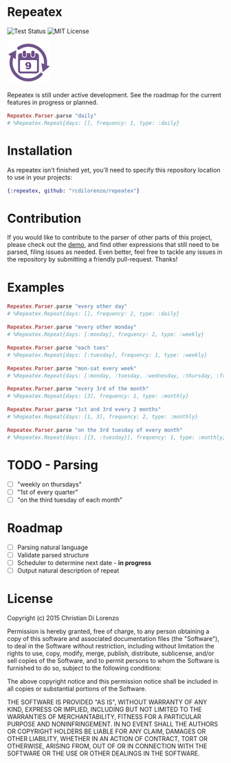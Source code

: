 Repeatex
========

![Test Status](https://travis-ci.org/rcdilorenzo/repeatex.svg)
![MIT License](https://img.shields.io/badge/license-MIT-blue.svg?style=flat)
<br>

![Repeatex](logo.png)

Repeatex is still under active development. See the roadmap for the current features in progress or planned.

```elixir
Repeatex.Parser.parse "daily"
# %Repeatex.Repeat{days: [], frequency: 1, type: :daily}
```


# Installation

As repeatex isn't finished yet, you'll need to specify this repository location to use in your projects:
```elixir
{:repeatex, github: "rcdilorenzo/repeatex"}
```

# Contribution

If you would like to contribute to the parser of other parts of this project, please check out the [demo](http://rcdilorenzo.github.io/repeatex), and find other expressions that still need to be parsed, filing issues as needed. Even better, feel free to tackle any issues in the repository by submitting a friendly pull-request. Thanks!

# Examples

```elixir
Repeatex.Parser.parse "every other day"
# %Repeatex.Repeat{days: [], frequency: 2, type: :daily}
```

```elixir
Repeatex.Parser.parse "every other monday"
# %Repeatex.Repeat{days: [:monday], frequency: 2, type: :weekly}
```

```elixir
Repeatex.Parser.parse "each tues"
# %Repeatex.Repeat{days: [:tuesday], frequency: 1, type: :weekly}
```

```elixir
Repeatex.Parser.parse "mon-sat every week"
# %Repeatex.Repeat{days: [:monday, :tuesday, :wednesday, :thursday, :friday, :saturday], frequency: 1, type: :weekly}
```

```elixir
Repeatex.Parser.parse "every 3rd of the month"
# %Repeatex.Repeat{days: [3], frequency: 1, type: :monthly}
```

```elixir
Repeatex.Parser.parse "1st and 3rd every 2 months"
# %Repeatex.Repeat{days: [1, 3], frequency: 2, type: :monthly}
```

```elixir
Repeatex.Parser.parse "on the 3rd tuesday of every month"
# %Repeatex.Repeat{days: [{3, :tuesday}], frequency: 1, type: :monthly}
```


# TODO - Parsing

- [ ] "weekly on thursdays"
- [ ] "1st of every quarter"
- [ ] "on the third tuesday of each month"

# Roadmap

- [ ] Parsing natural language
- [ ] Validate parsed structure
- [ ] Scheduler to determine next date - **in progress**
- [ ] Output natural description of repeat

# License

Copyright (c) 2015 Christian Di Lorenzo

Permission is hereby granted, free of charge, to any person obtaining a copy
of this software and associated documentation files (the "Software"), to deal
in the Software without restriction, including without limitation the rights
to use, copy, modify, merge, publish, distribute, sublicense, and/or sell
copies of the Software, and to permit persons to whom the Software is
furnished to do so, subject to the following conditions:

The above copyright notice and this permission notice shall be included in
all copies or substantial portions of the Software.

THE SOFTWARE IS PROVIDED "AS IS", WITHOUT WARRANTY OF ANY KIND, EXPRESS OR
IMPLIED, INCLUDING BUT NOT LIMITED TO THE WARRANTIES OF MERCHANTABILITY,
FITNESS FOR A PARTICULAR PURPOSE AND NONINFRINGEMENT. IN NO EVENT SHALL THE
AUTHORS OR COPYRIGHT HOLDERS BE LIABLE FOR ANY CLAIM, DAMAGES OR OTHER
LIABILITY, WHETHER IN AN ACTION OF CONTRACT, TORT OR OTHERWISE, ARISING FROM,
OUT OF OR IN CONNECTION WITH THE SOFTWARE OR THE USE OR OTHER DEALINGS IN
THE SOFTWARE.
